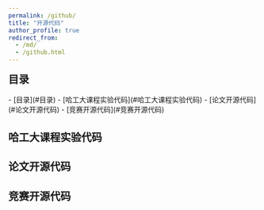 ```yaml
---
permalink: /github/
title: "开源代码"
author_profile: true
redirect_from: 
  - /md/
  - /github.html
---
```


<h2 style="margin-top: 15px;">目录</h2>
- [目录](#目录)
- [哈工大课程实验代码](#哈工大课程实验代码)
- [论文开源代码](#论文开源代码)
- [竞赛开源代码](#竞赛开源代码)

## 哈工大课程实验代码


## 论文开源代码


## 竞赛开源代码

